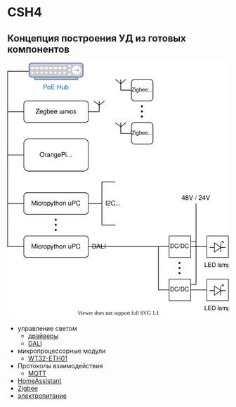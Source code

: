 # CSH4

## Концепция построения УД из готовых компонентов

![](concept.svg)

* управление светом
  * [драйверы](light/drivers/drivers.md)
  * [DALI](light/dali/readme.md)
* микропроцессорные модули
  * [WT32-ETH01](boards/WT32-ETH01/readme.md)
* Протоколы взаимодействия
  * [MQTT](protocols/MQTT.pdf)
* [HomeAssistant](ha/readme.md)
* [Zigbee](zigbee/readme.md)
* [электропитание](power/readme.md)
